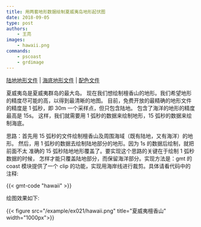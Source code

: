 ```yaml
---
title: 用两套地形数据绘制夏威夷岛地形起伏图
date: 2018-09-05
type: post
authors:
    - 王亮
images:
    - hawaii.png
commands:
    - pscoast
    - grdimage
---
```


<i class="fas fa-download"></i>
[陆地地形文件](/example/ex021/hawaii_land_1s.grd) |
[海底地形文件](/example/ex021/hawaii_ocean_15s.grd) |
[配色文件](/example/ex021/hawaii.cpt)

夏威夷岛是夏威夷群岛的最大岛。
现在我们想绘制檀香山的地形。我们希望地形的精度尽可能的高，以得到最清晰的地图。
目前，免费开放的最精确的地形文件的精度是 1 弧秒，即 30m 一个采样点，但只包含陆地。
包含了海洋的地形的精度最高是 15s。
这样，我们就需要用 1 弧秒的数据来绘制地形，15 弧秒的数据来绘制海底。

思路：首先用 15 弧秒的文件绘制檀香山及周围海域（既有陆地，又有海洋）的地形。
然后，用 1 弧秒的数据去绘制陆地部分的地形。因为 1s 的数据后绘制，就把前面不太
准确的 15 弧秒陆地地形覆盖了。要实现这个思路的关键在于绘制 1 弧秒数据的时候，
怎样才能只覆盖陆地部分，而保留海洋部分。实现方法是：gmt 的 coast 模块提供了一个
clip 的功能，实现用海岸线进行裁剪。具体请看代码中的注释:

{{< gmt-code "hawaii" >}}

绘图效果如下:

{{< figure src="/example/ex021/hawaii.png" title="夏威夷檀香山" width="1000px">}}
